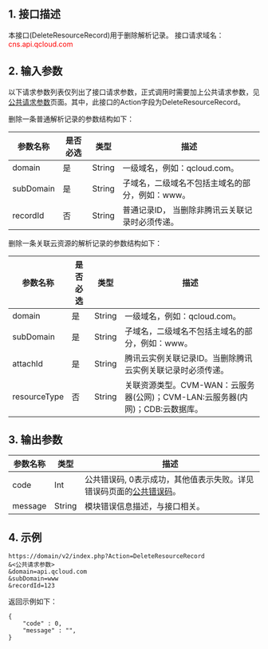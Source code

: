## 1. 接口描述
本接口(DeleteResourceRecord)用于删除解析记录。
接口请求域名：<font style="color:red">cns.api.qcloud.com</font>

## 2. 输入参数
以下请求参数列表仅列出了接口请求参数，正式调用时需要加上公共请求参数，见<a href="/doc/api/372/4153" title="公共请求参数">公共请求参数</a>页面。其中，此接口的Action字段为DeleteResourceRecord。

删除一条普通解析记录的参数结构如下：

| 参数名称 | 是否必选  | 类型 | 描述 | 
|---------|---------|---------|---------|
| domain | 是 | String | 一级域名，例如：qcloud.com。|
| subDomain | 是 | String | 子域名，二级域名不包括主域名的部分，例如：www。|
| recordId |  否 | String | 普通记录ID， 当删除非腾讯云关联记录时必须传递。 |

删除一条关联云资源的解析记录的参数结构如下：

| 参数名称 | 是否必选  | 类型 | 描述 | 
|---------|---------|---------|---------|
| domain | 是 | String | 一级域名，例如：qcloud.com。|
| subDomain | 是 | String | 子域名，二级域名不包括主域名的部分，例如：www。|
| attachId | 是 | String | 腾讯云实例关联记录ID。当删除腾讯云实例关联记录时必须传递。|
| resourceType | 否 | String | 关联资源类型。CVM-WAN：云服务器(公网)；CVM-LAN:云服务器(内网)；CDB:云数据库。|
 
## 3. 输出参数
 
| 参数名称 | 类型 | 描述 |
|---------|---------|---------|
| code | Int | 公共错误码, 0表示成功，其他值表示失败。详见错误码页面的<a href="https://www.qcloud.com/doc/api/372/%E9%94%99%E8%AF%AF%E7%A0%81#1.E3.80.81.E5.85.AC.E5.85.B1.E9.94.99.E8.AF.AF.E7.A0.81" title="公共错误码">公共错误码</a>。|
| message | String | 模块错误信息描述，与接口相关。|

## 4. 示例
```
https://domain/v2/index.php?Action=DeleteResourceRecord
&<公共请求参数>
&domain=api.qcloud.com
&subDomain=www
&recordId=123
```
返回示例如下：
```
{
    "code" : 0,
    "message" : "",
}
```

